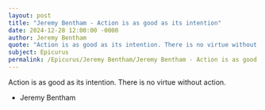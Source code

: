 ```yaml
---
layout: post
title: "Jeremy Bentham - Action is as good as its intention"
date: 2024-12-28 12:00:00 -0000
author: Jeremy Bentham
quote: "Action is as good as its intention. There is no virtue without action."
subject: Epicurus
permalink: /Epicurus/Jeremy Bentham/Jeremy Bentham - Action is as good as its intention
---
```


Action is as good as its intention. There is no virtue without action.

- Jeremy Bentham
